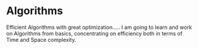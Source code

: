 # Algorithms
Efficient Algorithms with great optimization.....
I am going to learn and work on Algorithms from basics, concentrating on efficiency both in terms of Time and Space complexity.

